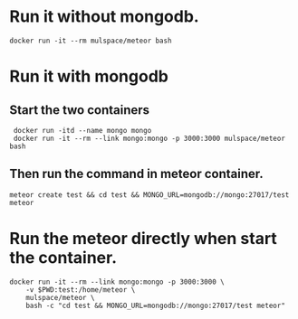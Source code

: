 # Run it without mongodb.
    docker run -it --rm mulspace/meteor bash

# Run it with mongodb
## Start the two containers
     docker run -itd --name mongo mongo
     docker run -it --rm --link mongo:mongo -p 3000:3000 mulspace/meteor bash
## Then run the command in meteor container.
    meteor create test && cd test && MONGO_URL=mongodb://mongo:27017/test meteor

# Run the meteor directly when start the container.
    docker run -it --rm --link mongo:mongo -p 3000:3000 \
        -v $PWD:test:/home/meteor \
        mulspace/meteor \
        bash -c "cd test && MONGO_URL=mongodb://mongo:27017/test meteor"

